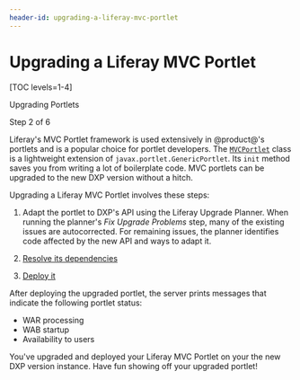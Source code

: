 ```yaml
---
header-id: upgrading-a-liferay-mvc-portlet
---
```


# Upgrading a Liferay MVC Portlet

[TOC levels=1-4]

<div class="learn-path-step row">
    <p id="stepTitle">Upgrading Portlets</p><p>Step 2 of 6</p>
</div>

Liferay's MVC Portlet framework is used extensively in @product@'s portlets and
is a popular choice for portlet developers. The
[`MVCPortlet`](@platform-ref@/7.2-latest/javadocs/portal-kernel/com/liferay/portal/kernel/portlet/bridges/mvc/MVCPortlet.html)
class is a lightweight extension of `javax.portlet.GenericPortlet`. Its `init`
method saves you from writing a lot of boilerplate code. MVC portlets can be
upgraded to the new DXP version without a hitch. 

Upgrading a Liferay MVC Portlet involves these steps:

1.  Adapt the portlet to DXP's API using the Liferay Upgrade Planner.
    When running the planner's *Fix Upgrade Problems* step, many of the existing
    issues are autocorrected. For remaining issues, the planner identifies code
    affected by the new API and ways to adapt it.

2.  [Resolve its dependencies](/docs/7-2/tutorials/-/knowledge_base/t/resolving-a-projects-dependencies)

3.  [Deploy it](/docs/7-2/reference/-/knowledge_base/r/deploying-a-project)

After deploying the upgraded portlet, the server prints messages that indicate
the following portlet status:

-   WAR processing
-   WAB startup
-   Availability to users

You've upgraded and deployed your Liferay MVC Portlet on your the new DXP version
instance. Have fun showing off your upgraded portlet!
